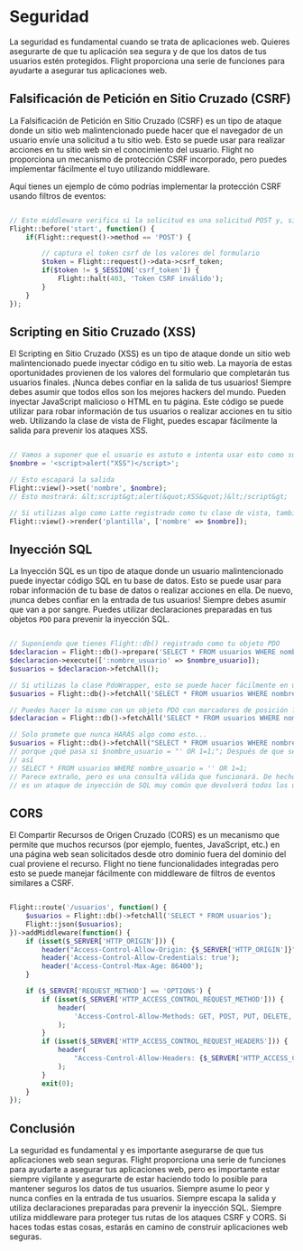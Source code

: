 # Seguridad

La seguridad es fundamental cuando se trata de aplicaciones web. Quieres asegurarte de que tu aplicación sea segura y de que los datos de tus usuarios estén protegidos. Flight proporciona una serie de funciones para ayudarte a asegurar tus aplicaciones web.

## Falsificación de Petición en Sitio Cruzado (CSRF)

La Falsificación de Petición en Sitio Cruzado (CSRF) es un tipo de ataque donde un sitio web malintencionado puede hacer que el navegador de un usuario envíe una solicitud a tu sitio web. Esto se puede usar para realizar acciones en tu sitio web sin el conocimiento del usuario. Flight no proporciona un mecanismo de protección CSRF incorporado, pero puedes implementar fácilmente el tuyo utilizando middleware.

Aquí tienes un ejemplo de cómo podrías implementar la protección CSRF usando filtros de eventos:

```php

// Este middleware verifica si la solicitud es una solicitud POST y, si lo es, verifica si el token CSRF es válido
Flight::before('start', function() {
	if(Flight::request()->method == 'POST') {

		// captura el token csrf de los valores del formulario
		$token = Flight::request()->data->csrf_token;
		if($token != $_SESSION['csrf_token']) {
			Flight::halt(403, 'Token CSRF inválido');
		}
	}
});
```

## Scripting en Sitio Cruzado (XSS)

El Scripting en Sitio Cruzado (XSS) es un tipo de ataque donde un sitio web malintencionado puede inyectar código en tu sitio web. La mayoría de estas oportunidades provienen de los valores del formulario que completarán tus usuarios finales. ¡Nunca debes confiar en la salida de tus usuarios! Siempre debes asumir que todos ellos son los mejores hackers del mundo. Pueden inyectar JavaScript malicioso o HTML en tu página. Este código se puede utilizar para robar información de tus usuarios o realizar acciones en tu sitio web. Utilizando la clase de vista de Flight, puedes escapar fácilmente la salida para prevenir los ataques XSS.

```php

// Vamos a suponer que el usuario es astuto e intenta usar esto como su nombre
$nombre = '<script>alert("XSS")</script>';

// Esto escapará la salida
Flight::view()->set('nombre', $nombre);
// Esto mostrará: &lt;script&gt;alert(&quot;XSS&quot;)&lt;/script&gt;

// Si utilizas algo como Latte registrado como tu clase de vista, también se escapará automáticamente esto.
Flight::view()->render('plantilla', ['nombre' => $nombre]);
```

## Inyección SQL

La Inyección SQL es un tipo de ataque donde un usuario malintencionado puede inyectar código SQL en tu base de datos. Esto se puede usar para robar información de tu base de datos o realizar acciones en ella. De nuevo, ¡nunca debes confiar en la entrada de tus usuarios! Siempre debes asumir que van a por sangre. Puedes utilizar declaraciones preparadas en tus objetos `PDO` para prevenir la inyección SQL.

```php

// Suponiendo que tienes Flight::db() registrado como tu objeto PDO
$declaracion = Flight::db()->prepare('SELECT * FROM usuarios WHERE nombre_usuario = :nombre_usuario');
$declaracion->execute([':nombre_usuario' => $nombre_usuario]);
$usuarios = $declaracion->fetchAll();

// Si utilizas la clase PdoWrapper, esto se puede hacer fácilmente en una línea
$usuarios = Flight::db()->fetchAll('SELECT * FROM usuarios WHERE nombre_usuario = :nombre_usuario', [ 'nombre_usuario' => $nombre_usuario ]);

// Puedes hacer lo mismo con un objeto PDO con marcadores de posición ?
$declaracion = Flight::db()->fetchAll('SELECT * FROM usuarios WHERE nombre_usuario = ?', [ $nombre_usuario ]);

// Solo promete que nunca HARÁS algo como esto...
$usuarios = Flight::db()->fetchAll("SELECT * FROM usuarios WHERE nombre_usuario = '{$nombre_usuario}'");
// porque ¿qué pasa si $nombre_usuario = "' OR 1=1;"; Después de que se construya la consulta, se verá
// así
// SELECT * FROM usuarios WHERE nombre_usuario = '' OR 1=1;
// Parece extraño, pero es una consulta válida que funcionará. De hecho,
// es un ataque de inyección de SQL muy común que devolverá todos los usuarios.
```

## CORS

El Compartir Recursos de Origen Cruzado (CORS) es un mecanismo que permite que muchos recursos (por ejemplo, fuentes, JavaScript, etc.) en una página web sean solicitados desde otro dominio fuera del dominio del cual proviene el recurso. Flight no tiene funcionalidades integradas pero esto se puede manejar fácilmente con middleware de filtros de eventos similares a CSRF.

```php

Flight::route('/usuarios', function() {
	$usuarios = Flight::db()->fetchAll('SELECT * FROM usuarios');
	Flight::json($usuarios);
})->addMiddleware(function() {
	if (isset($_SERVER['HTTP_ORIGIN'])) {
		header("Access-Control-Allow-Origin: {$_SERVER['HTTP_ORIGIN']}");
		header('Access-Control-Allow-Credentials: true');
		header('Access-Control-Max-Age: 86400');
	}

	if ($_SERVER['REQUEST_METHOD'] == 'OPTIONS') {
		if (isset($_SERVER['HTTP_ACCESS_CONTROL_REQUEST_METHOD'])) {
			header(
				'Access-Control-Allow-Methods: GET, POST, PUT, DELETE, PATCH, OPTIONS'
			);
		}
		if (isset($_SERVER['HTTP_ACCESS_CONTROL_REQUEST_HEADERS'])) {
			header(
				"Access-Control-Allow-Headers: {$_SERVER['HTTP_ACCESS_CONTROL_REQUEST_HEADERS']}"
			);
		}
		exit(0);
	}
});
```

## Conclusión

La seguridad es fundamental y es importante asegurarse de que tus aplicaciones web sean seguras. Flight proporciona una serie de funciones para ayudarte a asegurar tus aplicaciones web, pero es importante estar siempre vigilante y asegurarte de estar haciendo todo lo posible para mantener seguros los datos de tus usuarios. Siempre asume lo peor y nunca confíes en la entrada de tus usuarios. Siempre escapa la salida y utiliza declaraciones preparadas para prevenir la inyección SQL. Siempre utiliza middleware para proteger tus rutas de los ataques CSRF y CORS. Si haces todas estas cosas, estarás en camino de construir aplicaciones web seguras.